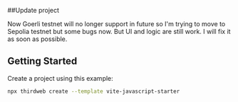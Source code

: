 ##Update project

Now Goerli testnet will no longer support in future so I'm trying to move to Sepolia testnet but some bugs now. But UI and logic are still work. I will fix it as soon as possible.



## Getting Started

Create a project using this example:

```bash
npx thirdweb create --template vite-javascript-starter
```



